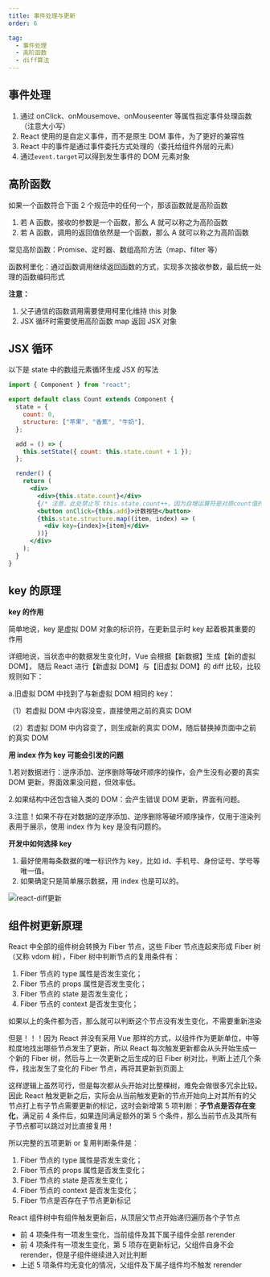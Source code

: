 ```yaml
---
title: 事件处理与更新
order: 6

tag:
  - 事件处理
  - 高阶函数
  - diff算法
---
```


## 事件处理

1. 通过 onClick、onMousemove、onMouseenter 等属性指定事件处理函数（注意大小写）
2. React 使用的是自定义事件，而不是原生 DOM 事件，为了更好的兼容性
3. React 中的事件是通过事件委托方式处理的（委托给组件外层的元素）
4. 通过`event.target`可以得到发生事件的 DOM 元素对象

## 高阶函数

如果一个函数符合下面 2 个规范中的任何一个，那该函数就是高阶函数

1. 若 A 函数，接收的参数是一个函数，那么 A 就可以称之为高阶函数
2. 若 A 函数，调用的返回值依然是一个函数，那么 A 就可以称之为高阶函数

常见高阶函数：Promise、定时器、数组高阶方法（map、filter 等）

函数柯里化：通过函数调用继续返回函数的方式，实现多次接收参数，最后统一处理的函数编码形式

**注意：**

1. 父子通信的函数调用需要使用柯里化维持 this 对象
2. JSX 循环时需要使用高阶函数 map 返回 JSX 对象

## JSX 循环

以下是 state 中的数组元素循环生成 JSX 的写法

```jsx
import { Component } from "react";

export default class Count extends Component {
  state = {
    count: 0,
    structure: ["苹果", "香蕉", "牛奶"],
  };

  add = () => {
    this.setState({ count: this.state.count + 1 });
  };

  render() {
    return (
      <div>
        <div>{this.state.count}</div>
        {/* 注意，此处禁止写 this.state.count++，因为自增运算符是对原count值的修改，React禁止对state的直接修改 */}
        <button onClick={this.add}>计数按钮</button>
        {this.state.structure.map((item, index) => (
          <div key={index}>{item}</div>
        ))}
      </div>
    );
  }
}
```

## key 的原理

**key 的作用**

简单地说，key 是虚拟 DOM 对象的标识符，在更新显示时 key 起着极其重要的作用

详细地说，当状态中的数据发生变化时，Vue 会根据【新数据】生成【新的虚拟 DOM】，
随后 React 进行【新虚拟 DOM】与【旧虚拟 DOM】的 diff 比较，比较规则如下：

a.旧虚拟 DOM 中找到了与新虚拟 DOM 相同的 key：

（1）若虚拟 DOM 中内容没变，直接使用之前的真实 DOM

（2）若虚拟 DOM 中内容变了，则生成新的真实 DOM，随后替换掉页面中之前的真实 DOM

**用 index 作为 key 可能会引发的问题**

1.若对数据进行：逆序添加、逆序删除等破坏顺序的操作，会产生没有必要的真实 DOM 更新，界面效果没问题，但效率低。

2.如果结构中还包含输入类的 DOM：会产生错误 DOM 更新，界面有问题。

3.注意！如果不存在对数据的逆序添加、逆序删除等破坏顺序操作，仅用于渲染列表用于展示，使用 index 作为 key 是没有问题的。

**开发中如何选择 key**

1. 最好使用每条数据的唯一标识作为 key，比如 id、手机号、身份证号、学号等唯一值。
2. 如果确定只是简单展示数据，用 index 也是可以的。

![react-diff更新](https://misaka10032.oss-cn-chengdu.aliyuncs.com/React/image-20210915190521544.png)

## 组件树更新原理

React 中全部的组件树会转换为 Fiber 节点，这些 Fiber 节点连起来形成 Fiber 树（又称 vdom 树），Fiber 树中判断节点的复用条件有：

1. Fiber 节点的 type 属性是否发生变化；
2. Fiber 节点的 props 属性是否发生变化；
3. Fiber 节点的 state 是否发生变化；
4. Fiber 节点的 context 是否发生变化；

如果以上的条件都为否，那么就可以判断这个节点没有发生变化，不需要重新渲染

但是！！！因为 React 并没有采用 Vue 那样的方式，以组件作为更新单位，中等粒度地找出哪些节点发生了更新，所以 React 每次触发更新都会从头开始生成一个新的 Fiber 树，然后与上一次更新之后生成的旧 Fiber 树对比，判断上述几个条件，找出发生了变化的 Fiber 节点，再将其更新到页面上

这样逻辑上虽然可行，但是每次都从头开始对比整棵树，难免会做很多冗余比较。因此 React 触发更新之后，实际会从当前触发更新的节点开始向上对其所有的父节点打上有子节点需要更新的标记，这时会新增第 5 项判断：**子节点是否存在变化**，满足前 4 条件后，如果连同满足额外的第 5 个条件，那么当前节点及其所有子节点都可以跳过对比直接复用！

所以完整的五项更新 or 复用判断条件是：

1. Fiber 节点的 type 属性是否发生变化；
2. Fiber 节点的 props 属性是否发生变化；
3. Fiber 节点的 state 是否发生变化；
4. Fiber 节点的 context 是否发生变化；
5. Fiber 节点是否存在子节点更新标记

React 组件树中有组件触发更新后，从顶层父节点开始递归遍历各个子节点

- 前 4 项条件有一项发生变化，当前组件及其下属子组件全部 rerender
- 前 4 项条件有一项发生变化，第 5 项存在更新标记，父组件自身不会 rerender，但是子组件继续进入对比判断
- 上述 5 项条件均无变化的情况，父组件及下属子组件均不触发 rerender
